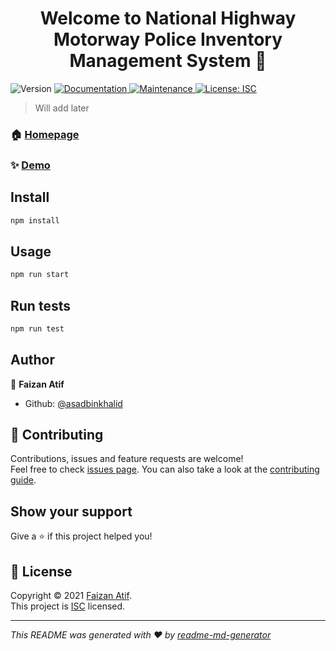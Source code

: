 <h1 align="center">Welcome to National Highway Motorway Police Inventory Management System 👋</h1>
<p>
  <img alt="Version" src="https://img.shields.io/badge/version-1.0.0-blue.svg?cacheSeconds=2592000" />
  <a href="https://github.com/asadbinkhalid/SE-Project#readme" target="_blank">
    <img alt="Documentation" src="https://img.shields.io/badge/documentation-yes-brightgreen.svg" />
  </a>
  <a href="https://github.com/asadbinkhalid/SE-Project/graphs/commit-activity" target="_blank">
    <img alt="Maintenance" src="https://img.shields.io/badge/Maintained%3F-yes-green.svg" />
  </a>
  <a href="https://github.com/asadbinkhalid/SE-Project/blob/master/LICENSE" target="_blank">
    <img alt="License: ISC" src="https://img.shields.io/github/license/asadbinkhalid/National Highway Motorway Police Inventory Management System" />
  </a>
</p>

> Will add later

### 🏠 [Homepage](https://radiant-depths-70569.herokuapp.com/)

### ✨ [Demo](https://radiant-depths-70569.herokuapp.com/)

## Install

```sh
npm install
```

## Usage

```sh
npm run start
```

## Run tests

```sh
npm run test
```

## Author

👤 **Faizan Atif**

* Github: [@asadbinkhalid](https://github.com/asadbinkhalid)

## 🤝 Contributing

Contributions, issues and feature requests are welcome!<br />Feel free to check [issues page](https://github.com/asadbinkhalid/SE-Project/issues). You can also take a look at the [contributing guide](https://github.com/asadbinkhalid/SE-Project/blob/master/CONTRIBUTING.md).

## Show your support

Give a ⭐️ if this project helped you!

## 📝 License

Copyright © 2021 [Faizan Atif](https://github.com/asadbinkhalid).<br />
This project is [ISC](https://github.com/asadbinkhalid/SE-Project/blob/master/LICENSE) licensed.

***
_This README was generated with ❤️ by [readme-md-generator](https://github.com/kefranabg/readme-md-generator)_